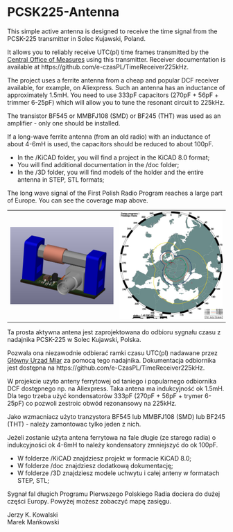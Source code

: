 # PCSK225-Antenna

<p>This simple active antenna is designed to receive the time signal from the PCSK-225 transmitter in Solec Kujawski, Poland.

<p>It allows you to reliably receive UTC(pl) time frames transmitted by the <a href="https://e-czas.gum.gov.pl/e-czas-radio/" target=_blank>Central Office of Measures</a> using this transmitter. Receiver documentation is available at https://github.com/e-czasPL/TimeReceiver225kHz.

The project uses a ferrite antenna from a cheap and popular DCF receiver available, for example, on Aliexpress. Such an antenna has an inductance of approximately 1.5mH. You need to use 333pF capacitors (270pF + 56pF + trimmer 6-25pF) which will allow you to tune the resonant circuit to 225kHz.

The transistor BF545 or MMBFJ108 (SMD) or BF245 (THT) was used as an amplifier - only one should be installed.

If a long-wave ferrite antenna (from an old radio) with an inductance of about 4-6mH is used, the capacitors should be reduced to about 100pF.


<ul>
<li>In the /KiCAD folder, you will find a project in the KiCAD 8.0 format;
<li>You will find additional documentation in the /doc folder;
<li>In the /3D folder, you will find models of the holder and the entire antenna in STEP, STL formats;
</ul>

<p>The long wave signal of the First Polish Radio Program reaches a large part of Europe. You can see the coverage map above.

<p>
<table border=0 cellpadding=0 cellspacing=0 width=100%>
<tr><td><img src="PCSK-225_Antenna.png" width=500px align=left>
</td><td><img src="PCSK225Range.png " width=500px></td></tr>
</table>


<p>Ta prosta aktywna antena jest zaprojektowana do odbioru sygnału czasu z nadajnika PCSK-225 w Solec Kujawski, Polska.

<p>Pozwala ona niezawodnie odbierać ramki czasu UTC(pl) nadawane przez <a href="https://e-czas.gum.gov.pl/e-czas-radio/" target=_blank>Główny Urząd Miar</a> za pomocą tego nadajnika. Dokumentacja odbiornika jest dostępna na https://github.com/e-CzasPL/TimeReceiver225kHz.

W projekcie uzyto anteny ferrytowej od taniego i popularnego odbiornika DCF dostępnego np. na Aliexpress. Taka antena ma indukcyjność ok 1.5mH. Dla tego trzeba użyć kondensatorów 333pF (270pF + 56pF + trymer 6-25pF) co pozwoli zestroic obwód rezonansowy na 225kHz.

Jako wzmacniacz użyto tranzystora BF545 lub MMBFJ108 (SMD) lub BF245 (THT) - należy zamontowac tylko jeden z nich.

Jeżeli zostanie użyta antena ferrytowa na fale długie (ze starego radia) o indukcyjności ok 4-6mH to należy kondensatory zmniejszyć do ok 100pF.


<ul>
<li>W folderze /KiCAD znajdziesz projekt w formacie KiCAD 8.0;
<li>W folderze /doc znajdziesz dodatkową dokumentację;
<li>W folderze /3D znajdziesz modele uchwytu i całej anteny w formatach STEP, STL;
</ul>

<p>Sygnał fal długich Programu Pierwszego Polskiego Radia dociera do dużej części Europy. Powyżej możesz zobaczyć mapę zasięgu.

<p>Jerzy K. Kowalski<br>Marek Mańkowski


